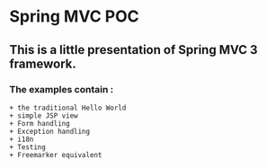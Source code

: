 # Spring MVC POC

## This is a little presentation of Spring MVC 3 framework.

### The examples contain :

	+ the traditional Hello World
	+ simple JSP view
	+ Form handling
	+ Exception handling
	+ i18n
	+ Testing
	+ Freemarker equivalent